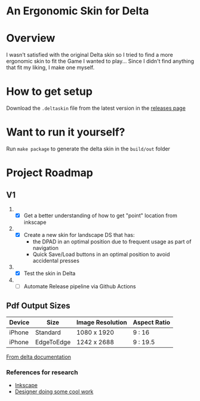 # An Ergonomic Skin for Delta

# Overview
I wasn't satisfied with the original Delta skin so I tried to find a more ergonomic skin to fit the Game I wanted to play... Since I didn't find anything that fit my liking, I make one myself.

# How to get setup
Download  the `.deltaskin` file from the latest version in the [releases page](https://github.com/athattayathu/ergo-delta-skin/releases) 

# Want to run it yourself?
Run `make package` to generate the delta skin in the `build/out` folder

# Project Roadmap
## V1
1. - [x] Get a better understanding of how to get "point" location from inkscape
2. - [x] Create a new skin for landscape DS that has:  
       - the DPAD in an optimal position due to frequent usage as part of navigation
       - Quick Save/Load buttons in an optimal position to avoid accidental presses
3. - [x] Test the skin in Delta
4. - [ ] Automate Release pipeline via Github Actions

## Pdf Output Sizes

| Device | Size       | Image Resolution | Aspect Ratio |
|--------|------------|------------------|--------------|
| iPhone | Standard   | 1080 x 1920      | 9 : 16       |
| iPhone | EdgeToEdge | 1242 x 2688      | 9 : 19.5     | 

[From delta documentation](https://noah978.gitbook.io/delta-docs/skins#assets)

### References for research
- [Inkscape](https://inkscape.org/)
- [Designer doing some cool work](https://whoisryosuke.com/blog/2024/the-guide-for-designing-delta-skins)